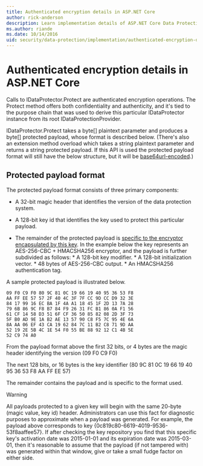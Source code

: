```yaml
---
title: Authenticated encryption details in ASP.NET Core
author: rick-anderson
description: Learn implementation details of ASP.NET Core Data Protection authenticated encryption.
ms.author: riande
ms.date: 10/14/2016
uid: security/data-protection/implementation/authenticated-encryption-details
---
```

# Authenticated encryption details in ASP.NET Core

<a name="data-protection-implementation-authenticated-encryption-details"></a>

Calls to IDataProtector.Protect are authenticated encryption operations. The Protect method offers both confidentiality and authenticity, and it's tied to the purpose chain that was used to derive this particular IDataProtector instance from its root IDataProtectionProvider.

IDataProtector.Protect takes a byte[] plaintext parameter and produces a byte[] protected payload, whose format is described below. (There's also an extension method overload which takes a string plaintext parameter and returns a string protected payload. If this API is used the protected payload format will still have the below structure, but it will be [base64url-encoded](https://tools.ietf.org/html/rfc4648#section-5).)

## Protected payload format

The protected payload format consists of three primary components:

* A 32-bit magic header that identifies the version of the data protection system.

* A 128-bit key id that identifies the key used to protect this particular payload.

* The remainder of the protected payload is [specific to the encryptor encapsulated by this key](xref:security/data-protection/implementation/subkeyderivation#data-protection-implementation-subkey-derivation). In the example below the key represents an AES-256-CBC + HMACSHA256 encryptor, and the payload is further subdivided as follows: * A 128-bit key modifier. * A 128-bit initialization vector. * 48 bytes of AES-256-CBC output. * An HMACSHA256 authentication tag.

A sample protected payload is illustrated below.

```
09 F0 C9 F0 80 9C 81 0C 19 66 19 40 95 36 53 F8
AA FF EE 57 57 2F 40 4C 3F 7F CC 9D CC D9 32 3E
84 17 99 16 EC BA 1F 4A A1 18 45 1F 2D 13 7A 28
79 6B 86 9C F8 B7 84 F9 26 31 FC B1 86 0A F1 56
61 CF 14 58 D3 51 6F CF 36 50 85 82 08 2D 3F 73
5F B0 AD 9E 1A B2 AE 13 57 90 C8 F5 7C 95 4E 6A
8A AA 06 EF 43 CA 19 62 84 7C 11 B2 C8 71 9D AA
52 19 2E 5B 4C 1E 54 F0 55 BE 88 92 12 C1 4B 5E
52 C9 74 A0
```

From the payload format above the first 32 bits, or 4 bytes are the magic header identifying the version (09 F0 C9 F0)

The next 128 bits, or 16 bytes is the key identifier (80 9C 81 0C 19 66 19 40 95 36 53 F8 AA FF EE 57)

The remainder contains the payload and is specific to the format used.

>[!WARNING]
> All payloads protected to a given key will begin with the same 20-byte (magic value, key id) header. Administrators can use this fact for diagnostic purposes to approximate when a payload was generated. For example, the payload above corresponds to key {0c819c80-6619-4019-9536-53f8aaffee57}. If after checking the key repository you find that this specific key's activation date was 2015-01-01 and its expiration date was 2015-03-01, then it's reasonable to assume that the payload (if not tampered with) was generated within that window, give or take a small fudge factor on either side.
